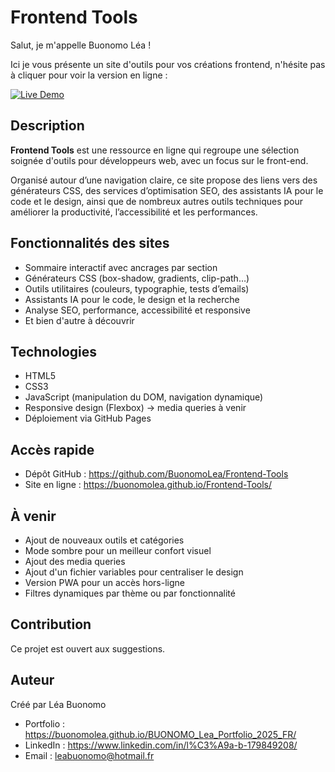# Frontend Tools

Salut, je m'appelle Buonomo Léa !

Ici je vous présente un site d'outils pour vos créations frontend, n'hésite pas à cliquer pour voir la version en ligne :

[![Live Demo](https://img.shields.io/badge/Live_Demo-View-2E0EF1?style=flat)](https://buonomolea.github.io/Frontend-Tools/)

## Description

**Frontend Tools** est une ressource en ligne qui regroupe une sélection soignée d'outils pour développeurs web, avec un focus sur le front-end.

Organisé autour d’une navigation claire, ce site propose des liens vers des générateurs CSS, des services d’optimisation SEO, des assistants IA pour le code et le design, ainsi que de nombreux autres outils techniques pour améliorer la productivité, l’accessibilité et les performances.

## Fonctionnalités des sites

- Sommaire interactif avec ancrages par section
- Générateurs CSS (box-shadow, gradients, clip-path…)
- Outils utilitaires (couleurs, typographie, tests d’emails)
- Assistants IA pour le code, le design et la recherche
- Analyse SEO, performance, accessibilité et responsive
- Et bien d'autre à découvrir

## Technologies

- HTML5
- CSS3
- JavaScript (manipulation du DOM, navigation dynamique)
- Responsive design (Flexbox) -> media queries à venir
- Déploiement via GitHub Pages

## Accès rapide

- Dépôt GitHub : https://github.com/BuonomoLea/Frontend-Tools
- Site en ligne : https://buonomolea.github.io/Frontend-Tools/

## À venir

- Ajout de nouveaux outils et catégories
- Mode sombre pour un meilleur confort visuel
- Ajout des media queries
- Ajout d'un fichier variables pour centraliser le design
- Version PWA pour un accès hors-ligne
- Filtres dynamiques par thème ou par fonctionnalité

## Contribution

Ce projet est ouvert aux suggestions.

## Auteur

Créé par Léa Buonomo

- Portfolio : https://buonomolea.github.io/BUONOMO_Lea_Portfolio_2025_FR/
- LinkedIn : https://www.linkedin.com/in/l%C3%A9a-b-179849208/
- Email : leabuonomo@hotmail.fr
